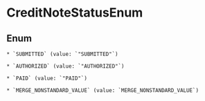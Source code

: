 
# CreditNoteStatusEnum

## Enum


    * `SUBMITTED` (value: `"SUBMITTED"`)

    * `AUTHORIZED` (value: `"AUTHORIZED"`)

    * `PAID` (value: `"PAID"`)

    * `MERGE_NONSTANDARD_VALUE` (value: `MERGE_NONSTANDARD_VALUE`)


